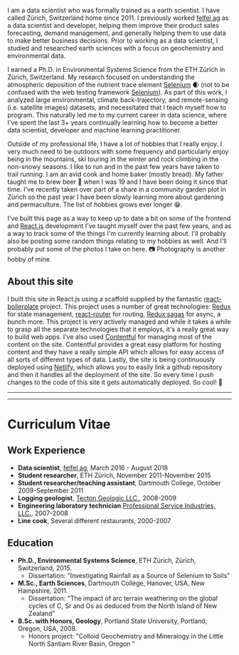 I am a data scientist who was formally trained as a earth scientist. I have called Zürich, Switzerland home since 2011. I previously worked [felfel ag](https://felfel.ch) as a data scientist and developer, helping them improve their product sales forecasting, demand management, and generally helping them to use data to make better business decisions. Prior to working as a data scientist, I studied and researched earth sciences with a focus on geochemistry and environmental data.

I earned a Ph.D. in Environmental Systems Science from the ETH Zürich in Zürich, Switzerland. My research focused on understanding the atmospheric deposition of the nutrient trace element [Selenium](https://en.wikipedia.org/wiki/Selenium) :waxing_crescent_moon: (not to be confused with the web testing framework [Selenium](https://www.seleniumhq.org/)). As part of this work, I analyzed large environmental, climate back-trajectory, and remote-sensing (i.e. satellite images) datasets, and necessitated that I teach myself how to program. This naturally led me to my current career in data science, where I've spent the last 3+ years continually learning how to become a better data scientist, developer and machine learning practitioner.

Outside of my professional life, I have a lot of hobbies that I really enjoy. I very much need to be outdoors with some frequency and particularly enjoy being in the mountains, ski touring in the winter and rock climbing in the non-snowy seasons. I like to run and in the past few years have taken to trail running. I am an avid cook and home baker (mostly bread). My father taught me to brew beer :beer: when I was 19 and I have been doing it since that time. I've recently taken over part of a share in a community garden plot in Zürich so the past year I have been slowly learning more about gardening and permaculture. The list of hobbies grows ever longer :grin:.

I've built this page as a way to keep up to date a bit on some of the frontend and [React.js](https://reactjs.com) development I've taught myself over the past few years, and as a way to track some of the things I'm currently learning about. I'll probably also be posting some random things relating to my hobbies as well. And I'll probably put some of the photos I take on here. :camera: Photography is another hobby of mine.

## About this site

I built this site in React.js using a scaffold supplied by the fantastic [react-boilerplate](https://reactboilerplate.com/) project. This project uses a number of great technologies: [Redux](https://redux.js.org/) for state management, [react-router](https://reacttraining.com/react-router/) for routing, [Redux sagas](https://redux-saga.js.org/) for async, a bunch more. This project is very actively managed and while it takes a while to grasp all the separate technologies that it employs, it's a really great way to build web apps. I've also used [Contentful](https://www.contentful.com/) for managing most of the content on the site. Contentful provides a great easy platform for hosting content and they have a really simple API which allows for easy access of all sorts of different types of data. Lastly, the site is being continuously deployed using [Netlify](https://netlify.com), which allows you to easily link a github repository and then it handles all the deployment of the site. So every time I push changes to the code of this site it gets automatically deployed. So cool! :ski:

---
---


# Curriculum Vitae

## Work Experience
  - **Data scientist**, [felfel ag](https://felfel.ch), March 2016 - August 2018
  - **Student researcher**, ETH Zürich, November 2011-November 2015
  - **Student researcher/teaching assistant**, Dartmouth College, October 2009-September 2011
  - **Logging geologist**, [Tecton Geologic LLC.](http://www.westcoastgeologic.com/), 2008-2009
  - **Engineering laboratory technician** [Professional Service Industries, LLC.](https://www.psiusa.com/), 2007-2008
  - **Line cook**, Several different restaurants, 2000-2007

## Education
 - **Ph.D., Environmental Systems Science**, ETH Zürich, Zürich, Switzerland, 2015.
    - Dissertation: "Investigating Rainfall as a Source of Selenium to Soils"
-  **M.Sc., Earth Sciences**, Dartmouth College, Hanover, USA, New Hampshire, 2011.
    - Dissertation: "The impact of arc terrain weathering on the global cycles of C, Sr and Os as deduced from the North Island of New Zealand"
-  **B.Sc. with Honors, Geology**, Portland State University, Portland, Oregon, USA, 2008.
    -  Honors project: "Colloid Geochemistry and Mineralogy in the Little North Santiam River Basin, Oregon "
